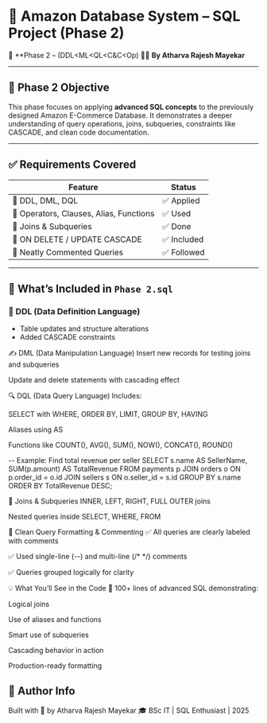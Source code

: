 # 🧠 Amazon Database System – SQL Project (Phase 2)

📆 **Phase 2 – (DDL<ML<QL<C&C<Op) 
👨‍💻 **By Atharva Rajesh Mayekar** 

---

## 📌 Phase 2 Objective

This phase focuses on applying **advanced SQL concepts** to the previously designed Amazon E-Commerce Database. It demonstrates a deeper understanding of query operations, joins, subqueries, constraints like CASCADE, and clean code documentation.

---

## ✅ Requirements Covered

| Feature                                | Status     |
|----------------------------------------|------------|
| 🔹 DDL, DML, DQL                        | ✅ Applied |
| 🔹 Operators, Clauses, Alias, Functions| ✅ Used    |
| 🔹 Joins & Subqueries                  | ✅ Done    |
| 🔹 ON DELETE / UPDATE CASCADE         | ✅ Included|
| 🔹 Neatly Commented Queries            | ✅ Followed|

---

## 🧠 What’s Included in `Phase 2.sql`

### 🔨 DDL (Data Definition Language)
- Table updates and structure alterations
- Added CASCADE constraints


✍️ DML (Data Manipulation Language)
Insert new records for testing joins and subqueries

Update and delete statements with cascading effect


🔍 DQL (Data Query Language)
Includes:

SELECT with WHERE, ORDER BY, LIMIT, GROUP BY, HAVING

Aliases using AS

Functions like COUNT(), AVG(), SUM(), NOW(), CONCAT(), ROUND()

-- Example: Find total revenue per seller
SELECT s.name AS SellerName, SUM(p.amount) AS TotalRevenue
FROM payments p
JOIN orders o ON p.order_id = o.id
JOIN sellers s ON o.seller_id = s.id
GROUP BY s.name
ORDER BY TotalRevenue DESC;


🔗 Joins & Subqueries
INNER, LEFT, RIGHT, FULL OUTER joins

Nested queries inside SELECT, WHERE, FROM


🧼 Clean Query Formatting & Commenting
✅ All queries are clearly labeled with comments

✅ Used single-line (--) and multi-line (/* */) comments

✅ Queries grouped logically for clarity


💡 What You’ll See in the Code
📌 100+ lines of advanced SQL demonstrating:

Logical joins

Use of aliases and functions

Smart use of subqueries

Cascading behavior in action

Production-ready formatting


## 🙌 Author Info
Built with 💙 by Atharva Rajesh Mayekar
🎓 BSc IT | SQL Enthusiast | 2025
